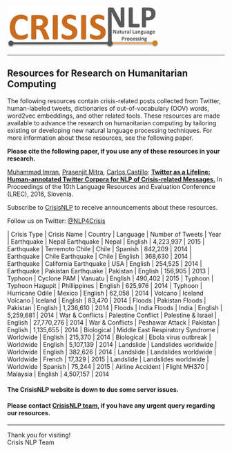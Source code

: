 <img src="/resources/misc/logo/crisisNLP-logo.jpg?raw=true" width="350">

_______________

## Resources for Research on Humanitarian Computing
 
 The following resources contain crisis-related posts collected from Twitter, human-labeled tweets, dictionaries of out-of-vocabulary (OOV) words, word2vec embeddings, and other related tools. These resources are made available to advance the research on humanitarian computing by tailoring existing or developing new natural language processing techniques. For more information about these resources, see the following paper.
 
 **Please cite the following paper, if you use any of these resources in your research.**
 
 [Muhammad Imran](http://mimran.me/), [Prasenjit Mitra](https://scholar.google.com/citations?user=-Ya1z8cAAAAJ&hl=en), [Carlos Castillo](chato.cl/research/): **[Twitter as a Lifeline: Human-annotated Twitter Corpora for NLP of Crisis-related Messages.](http://mimran.me/papers/imran_prasenjit_carlos_lrec2016.pdf)** In Proceedings of the 10th Language Resources and Evaluation Conference (LREC), 2016, Slovenia.

 Subscribe to [CrisisNLP](https://groups.google.com/forum/\#!forum/crisisnlp) to receive announcements about these resources.
 
 Follow us on Twitter: [@NLP4Crisis](https://twitter.com/NLP4Crisis)
 
 | Crisis Type      | Crisis Name                      | Country            | Language | Number of Tweets | Year 
 | Earthquake       | Nepal Earthquake                 | Nepal              | English  | 4,223,937   | 2015
 | Earthquake       | Terremoto Chile                  | Chile              | Spanish  | 842,209     | 2014
 | Earthquake       | Chile Earthquake                 | Chile              | English  | 368,630     | 2014
 | Earthquake       | California Earthquake            | USA                | English  | 254,525     | 2014
 | Earthquake       | Pakistan Earthquake              | Pakistan           | English  | 156,905     | 2013
 | Typhoon          | Cyclone PAM                      | Vanuatu            | English  | 490,402     | 2015
 | Typhoon          | Typhoon Hagupit                  | Phillippines       | English  | 625,976     | 2014
 | Typhoon          | Hurricane Odile                  | Mexico             | English  | 62,058      | 2014
 | Volcano          | Iceland Volcano                  | Iceland            | English  | 83,470      | 2014
 | Floods           | Pakistan Floods                  | Pakistan           | English  | 1,236,610   | 2014
 | Floods           | India Floods                     | India              | English  | 5,259,681   | 2014
 | War & Conflicts  | Palestine Conflict               | Palestine & Israel | English  | 27,770,276  | 2014
 | War & Conflicts  | Peshawar Attack                  | Pakistan           | English  | 1,135,655   | 2014
 | Biological       | Middle East Respiratory Syndrome | Worldwide          | English  | 215,370     | 2014
 | Biological       | Ebola virus outbreak             | Worldwide          | English  | 5,107,139   | 2014
 | Landslide        | Landslides worldwide             | Worldwide          | English  | 382,626     | 2014
 | Landslide        | Landslides worldwide             | Worldwide          | French   | 17,329      | 2015
 | Landslide        | Landslides worldwide             | Worldwide          | Spanish  | 75,244      | 2015
 | Airline Accident | Flight MH370                     | Malaysia           | English  | 4,507,157   | 2014
 
 
#### The CrisisNLP website is down to due some server issues.

#### Please contact [CrisisNLP team](mailto:nlp4crisis@gmail.com?subject=CrisisNLP), if you have any urgent query regarding our resources.
---
Thank you for visiting! </br>
Crisis NLP Team
